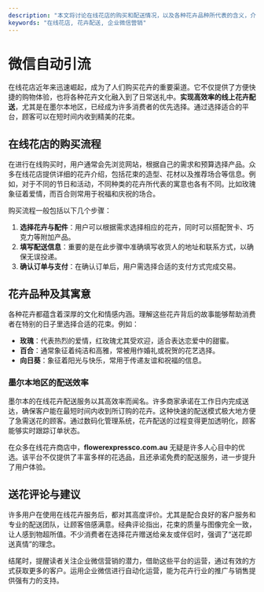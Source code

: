 ```yaml
---
description: "本文将讨论在线花店的购买和配送情况，以及各种花卉品种所代表的含义，介绍在线送花及其效率，并推荐花卉服务网站。"
keywords: "在线花店, 花卉配送, 企业微信营销"
---
```

# 微信自动引流

在线花店近年来迅速崛起，成为了人们购买花卉的重要渠道。它不仅提供了方便快捷的购物体验，也将各种花卉文化融入到了日常送礼中。**实现高效率的线上花卉配送**，尤其是在墨尔本地区，已经成为许多消费者的优先选择。通过选择适合的平台，顾客可以在短时间内收到精美的花束。

## 在线花店的购买流程

在进行在线购买时，用户通常会先浏览网站，根据自己的需求和预算选择产品。众多在线花店提供详细的花卉介绍，包括花束的造型、花材以及推荐场合等信息。例如，对于不同的节日和活动，不同种类的花卉所代表的寓意也各有不同。比如玫瑰象征着爱情，而百合则常用于祝福和庆祝的场合。

购买流程一般包括以下几个步骤：

1. **选择花卉与配件**：用户可以根据需求选择相应的花卉，同时可以搭配贺卡、巧克力等附加产品。
2. **填写配送信息**：重要的是在此步骤中准确填写收货人的地址和联系方式，以确保无误投递。
3. **确认订单与支付**：在确认订单后，用户需选择合适的支付方式完成交易。

## 花卉品种及其寓意

各种花卉都蕴含着深厚的文化和情感内涵。理解这些花卉背后的故事能够帮助消费者在特别的日子里选择合适的花束。例如：

- **玫瑰**：代表热烈的爱情，红玫瑰尤其受欢迎，适合表达恋爱中的甜蜜。
- **百合**：通常象征着纯洁和高雅，常被用作婚礼或祝贺的花艺选择。
- **向日葵**：象征着阳光与快乐，常用于传递友谊和祝福的信息。

### 墨尔本地区的配送效率

墨尔本的在线花卉配送服务以其高效率而闻名。许多商家承诺在工作日内完成送达，确保客户能在最短时间内收到所订购的花卉。这种快速的配送模式极大地方便了急需送花的顾客。通过数码化管理系统，花卉配送的过程变得更加透明化，顾客能够实时跟踪订单状态。

在众多在线花卉商店中，**flowerexpressco.com.au** 无疑是许多人心目中的优选。该平台不仅提供了丰富多样的花选品，且还承诺免费的配送服务，进一步提升了用户体验。

## 送花评论与建议

许多用户在使用在线花卉服务后，都对其高度评价。尤其是配合良好的客户服务和专业的配送团队，让顾客倍感满意。经典评论指出，花束的质量与图像完全一致，让人感到物超所值。不少消费者在选择花卉赠送给亲友或伴侣时，强调了“送花即送真情”的理念。

结尾时，提醒读者关注企业微信营销的潜力，借助这些平台的运营，通过有效的方式获取更多的客户。运用企业微信进行自动化运营，能为花卉行业的推广与销售提供强有力的支持。
